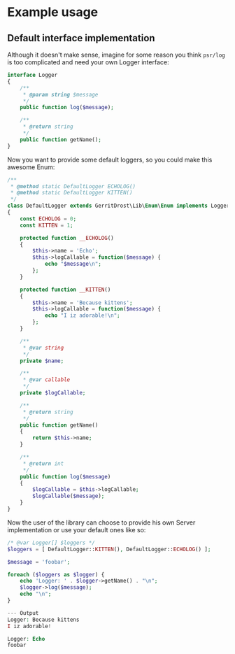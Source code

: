 # Example usage

## Default interface implementation
Although it doesn't make sense, imagine for some reason you think `psr/log` is too complicated and need your own Logger interface:
```php
interface Logger
{
    /**
     * @param string $message
     */
    public function log($message);

    /**
     * @return string
     */
    public function getName();
}
```

Now you want to provide some default loggers, so you could make this awesome Enum:
```php
/**
 * @method static DefaultLogger ECHOLOG()
 * @method static DefaultLogger KITTEN()
 */
class DefaultLogger extends GerritDrost\Lib\Enum\Enum implements Logger
{
    const ECHOLOG = 0;
    const KITTEN = 1;

    protected function __ECHOLOG()
    {
        $this->name = 'Echo';
        $this->logCallable = function($message) {
            echo "$message\n";
        };
    }

    protected function __KITTEN()
    {
        $this->name = 'Because kittens';
        $this->logCallable = function($message) {
            echo "I iz adorable!\n";
        };
    }

    /**
     * @var string
     */
    private $name;

    /**
     * @var callable
     */
    private $logCallable;

    /**
     * @return string
     */
    public function getName()
    {
        return $this->name;
    }

    /**
     * @return int
     */
    public function log($message)
    {
        $logCallable = $this->logCallable;
        $logCallable($message);
    }
}
```

Now the user of the library can choose to provide his own Server implementation or use your default ones like so:
```php
/* @var Logger[] $loggers */
$loggers = [ DefaultLogger::KITTEN(), DefaultLogger::ECHOLOG() ];

$message = 'foobar';

foreach ($loggers as $logger) {
    echo 'Logger: ' . $logger->getName() . "\n";
    $logger->log($message);
    echo "\n";
}

--- Output
Logger: Because kittens
I iz adorable!

Logger: Echo
foobar

```
